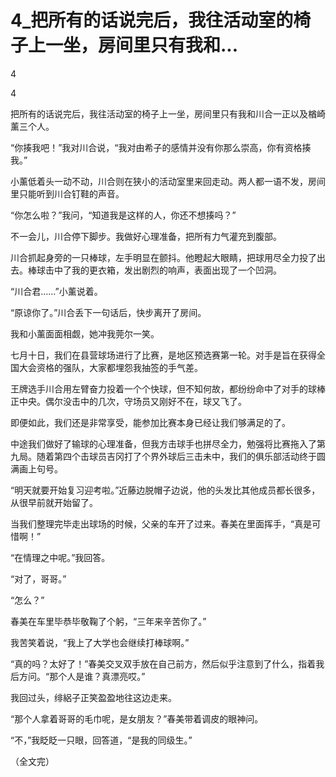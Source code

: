 # 4_把所有的话说完后，我往活动室的椅子上一坐，房间里只有我和...

4

4

把所有的话说完后，我往活动室的椅子上一坐，房间里只有我和川合一正以及楢崎薰三个人。

“你揍我吧！”我对川合说，“我对由希子的感情并没有你那么崇高，你有资格揍我。”

小薰低着头一动不动，川合则在狭小的活动室里来回走动。两人都一语不发，房间里只能听到川合钉鞋的声音。

“你怎么啦？”我问，“知道我是这样的人，你还不想揍吗？”

不一会儿，川合停下脚步。我做好心理准备，把所有力气灌充到腹部。

川合抓起身旁的一只棒球，左手明显在颤抖。他瞪起大眼睛，把球用尽全力投了出去。棒球击中了我的更衣箱，发出剧烈的响声，表面出现了一个凹洞。

“川合君……”小薰说着。

“原谅你了。”川合丢下一句话后，快步离开了房间。

我和小薰面面相觑，她冲我莞尔一笑。

七月十日，我们在县营球场进行了比赛，是地区预选赛第一轮。对手是旨在获得全国大会资格的强队，大家都埋怨我抽签的手气差。

王牌选手川合用左臂奋力投着一个个快球，但不知何故，都纷纷命中了对手的球棒正中央。偶尔没击中的几次，守场员又刚好不在，球又飞了。

即便如此，我们还是非常享受，能参加比赛本身已经让我们够满足的了。

中途我们做好了输球的心理准备，但我方击球手也拼尽全力，勉强将比赛拖入了第九局。随着第四个击球员吉冈打了个界外球后三击未中，我们的俱乐部活动终于圆满画上句号。

“明天就要开始复习迎考啦。”近藤边脱帽子边说，他的头发比其他成员都长很多，从很早前就开始留了。

当我们整理完毕走出球场的时候，父亲的车开了过来。春美在里面挥手，“真是可惜啊！”

“在情理之中呢。”我回答。

“对了，哥哥。”

“怎么？”

春美在车里毕恭毕敬鞠了个躬，“三年来辛苦你了。”

我苦笑着说，“我上了大学也会继续打棒球啊。”

“真的吗？太好了！”春美交叉双手放在自己前方，然后似乎注意到了什么，指着我后方问。“那个人是谁？真漂亮哎。”

我回过头，绯絽子正笑盈盈地往这边走来。

“那个人拿着哥哥的毛巾呢，是女朋友？”春美带着调皮的眼神问。

“不，”我眨眨一只眼，回答道，“是我的同级生。”

（全文完）
